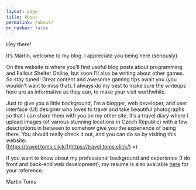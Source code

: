 ```yaml
---
layout: page
title: About
permalink: /about/
on_navbar: false
---
```

Hey there!

It’s Martin, welcome to my blog. I appreciate you being here (seriously).

On this website is where you’ll find useful blog posts about programming and Fallout Shelter
Online, but soon I’ll also be writing about other games. So stay tuned! Great content and
awesome gaming tips await you (you wouldn’t want to miss that). I always do my best to make
sure the writeups here are as informative as they can, to make your visit worthwhile.

Just to give you a little background, I’m a blogger, web developer, and user interface (UI)
designer who loves to travel and take beautiful photographs so that I can share them with you
on my other site. It’s a travel diary where I upload images (of various stunning locations in
Czech Republic) with a few descriptions in between to somehow give you the experience of
being there. You should really check it out, and you can do so by visiting this website:  
[https://travel.toms.click/](https://travel.toms.click/) =)

If you want to know about my professional background and experience (I do front and back-end
web development), my resume is also available [here](https://martin.toms.click) for your reference.

Martin Toms